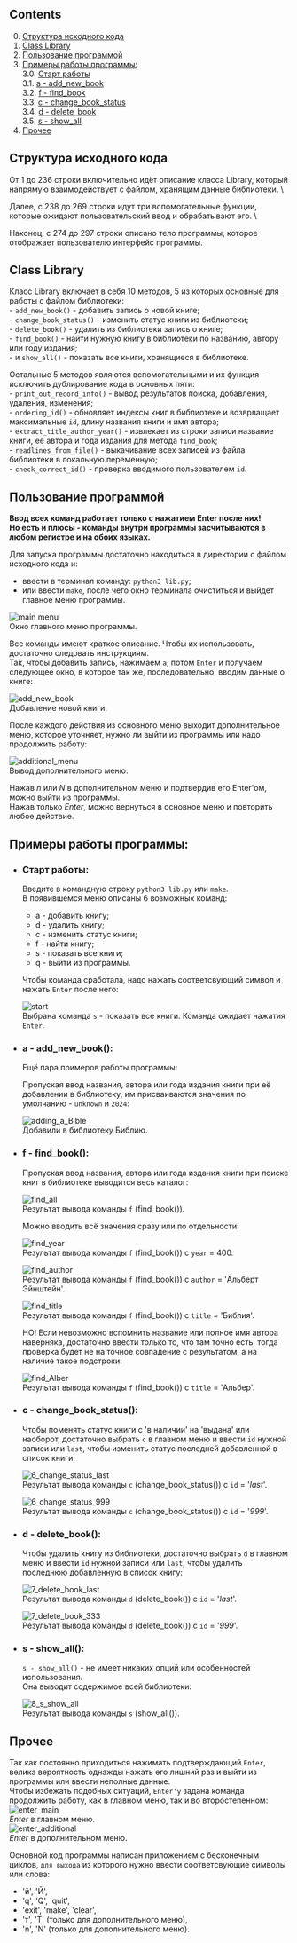 ## Contents

0. [Структура исходного кода](#структура-исходного-кода)
1. [Class Library](#class-library)
2. [Пользование программой](#пользование-программой)
3. [Примеры работы программы:](#примеры-работы-программы) \
   3.0. [Старт работы](#старт-работы) \
   3.1. [a - add_new_book](#a---add_new_book) \
   3.2. [f - find_book](#f---find_book) \
   3.3. [c - change_book_status](#c---change_book_status) \
   3.4. [d - delete_book](#d---delete_book) \
   3.5. [s - show_all](#s---show_all)
1. [Прочее](#прочее)

## Структура исходного кода

   От 1 до 236 строки включительно идёт описание класса Library, который напрямую взаимодействует с файлом, хранящим данные библиотеки. \

   Далее, с 238 до 269 строки идут три вспомогательные функции, которые ожидают пользовательский ввод и обрабатывают его. \

   Наконец, с 274 до 297 строки описано тело программы, которое отображает пользователю интерфейс программы.

## Class Library

Класс Library включает в себя 10 методов, 5 из которых основные для работы с файлом библиотеки: \
    - `add_new_book()` - добавить запись о новой книге; \
    - `change_book_status()` - изменить статус книги из библиотеки; \
    - `delete_book()` - удалить из библиотеки запись о книге; \
    - `find_book()` - найти нужную книгу в библиотеки по названию, автору или году издания; \
    - и `show_all()` - показать все книги, хранящиеся в библиотеке.

Остальные 5 методов являются вспомогательными и их функция - исключить дублирование кода в основных пяти: \
    - `print_out_record_info()` - вывод результатов поиска, добавления, удаления, изменения; \
    - `ordering_id()` - обновляет индексы книг в библиотеке и возврващает максимальные `id`, длину названия книги и имя автора; \
    - `extract_title_author_year()` - извлекает из строки записи название книги, её автора и года издания для метода `find_book`; \
    - `readlines_from_file()` - выкачивание всех записей из файла библиотеки в локальную переменную; \
    - `check_correct_id()` - проверка вводимого пользователем `id`.

## Пользование программой

__Ввод всех команд работает только с нажатием Enter после них!__ \
__Но есть и плюсы - команды внутри программы засчитываются в любом регистре и на обоих языках.__

Для запуска программы достаточно находиться в директории с файлом исходного кода и:
- ввести в терминал команду: `python3 lib.py`;
- или ввести `make`, после чего окно терминала очиститься и выйдет главное меню программы.

![main menu](misc/images/0_main_menu.png) \
Окно главного меню программы.

Все команды имеют краткое описание. Чтобы их использовать, достаточно следовать инструкциям. \
Так, чтобы добавить запись, нажимаем `a`, потом `Enter` и получаем следующее окно, в которое так же, последовательно, вводим данные о книге:

![add_new_book](misc/images/1_add_new_book.png) \
Добавление новой книги.

После каждого действия из основного меню выходит дополнительное меню, которое уточняет, нужно ли выйти из программы или надо продолжить работу:

![additional_menu](misc/images/2_additional_menu.png) \
Вывод дополнительного меню.

Нажав _n_ или _N_ в дополнительном меню и подтвердив его Enter'ом, можно выйти из программы. \
Нажав только _Enter_, можно вернуться в основное меню и повторить любое действие.

## Примеры работы программы:

- ### Старт работы:
  
  Введите в командную строку `python3 lib.py` или `make`. \
  В появившемся меню описаны 6 возможных команд:
  - a - добавить книгу;
  - d - удалить книгу;
  - c - изменить статус книги;
  - f - найти книгу;
  - s - показать все книги;
  - q - выйти из программы.

  Чтобы команда сработала, надо нажать соответсвующий символ и нажать `Enter` после него:

  ![start](misc/images/start.png) \
  Выбрана команда `s` - показать все книги. Команда ожидает нажатия `Enter`.

- ### a - add_new_book():

  Ещё пара примеров работы программы:

  Пропуская ввод названия, автора или года издания книги при её добавлении в библиотеку, им присваиваются значения по умолчанию - `unknown` и `2024`:

  ![adding_a_Bible](misc/images/2_adding_a_Bible.png) \
  Добавили в библиотеку Библию.

- ### f - find_book():

  Пропуская ввод названия, автора или года издания книги при поиске книг в библиотеке выводится весь каталог:

  ![find_all](misc/images/5_find_all.png) \
  Результат вывода команды `f` (find_book()).

  Можно вводить всё значения сразу или по отдельности:

  ![find_year](misc/images/5_find_year.png) \
  Результат вывода команды `f` (find_book()) с `year` = 400.

  ![find_author](misc/images/5_find_author.png) \
  Результат вывода команды `f` (find_book()) с `author` = 'Альберт Эйнштейн'.

  ![find_title](misc/images/5_find_title.png) \
  Результат вывода команды `f` (find_book()) с `title` = 'Библия'.

  НО! Если невозможно вспомнить название или полное имя автора наверняка, достаточно ввести только то, что там точно есть, тогда проверка будет не на точное совпадение с результатом, а на наличие такое подстроки:

  ![find_Alber](misc/images/5_find_Alber.png) \
  Результат вывода команды `f` (find_book()) с `title` = 'Альбер'.

- ### c - change_book_status():

  Чтобы поменять статус книги с 'в наличии' на 'выдана' или наоборот, достаточно выбрать `c` в главном меню и ввести `id` нужной записи или `last`, чтобы изменить статус последней добавленной в список книги:

  ![6_change_status_last](misc/images/6_change_status_last.png) \
  Результат вывода команды `c` (change_book_status()) с `id` = '_last_'.

  ![6_change_status_999](misc/images/6_change_status_999.png) \
  Результат вывода команды `c` (change_book_status()) с `id` = '_999_'.

- ### d - delete_book():

  Чтобы удалить книгу из библиотеки, достаточно выбрать `d` в главном меню и ввести `id` нужной записи или `last`, чтобы удалить последнюю добавленную в список книгу:

  ![7_delete_book_last](misc/images/7_delete_book_last.png) \
  Результат вывода команды `d` (delete_book()) с `id` = '_last_'.

  ![7_delete_book_333](misc/images/7_delete_book_333.png) \
  Результат вывода команды `d` (delete_book()) с `id` = '_999_'.

- ### s - show_all():

  `s - show_all()` - не имеет никаких опций или особенностей использования. \
  Она выводит содержимое всей библиотеки:

  ![8_s_show_all](misc/images/8_s_show_all.png) \
  Результат вывода команды `s` (show_all()).

## Прочее

Так как постоянно приходиться нажимать подтверждающий `Enter`, велика вероятность однажды нажать его лишний раз и выйти из программы или ввести неполные данные. \
Чтобы избежать подобных ситуаций, `Enter'у` задана команда продолжить работу, как в главном меню, так и во второстепенном: \
![enter_main](misc/images/3_enter_main.png) \
_Enter_ в главном меню. \
![enter_additional](misc/images/4_enter_additional.png) \
_Enter_ в дополнительном меню.

Основной код программы написан приложением с бесконечным циклов, `для выхода` из которого нужно ввести соответсвующие символы или слова:
- 'й', 'Й',
- 'q', 'Q', 'quit', 
- 'exit', 'make', 'clear',
- 'т', 'Т' (только для дополнительного меню),
- 'n', 'N' (только для дополнительного меню).
